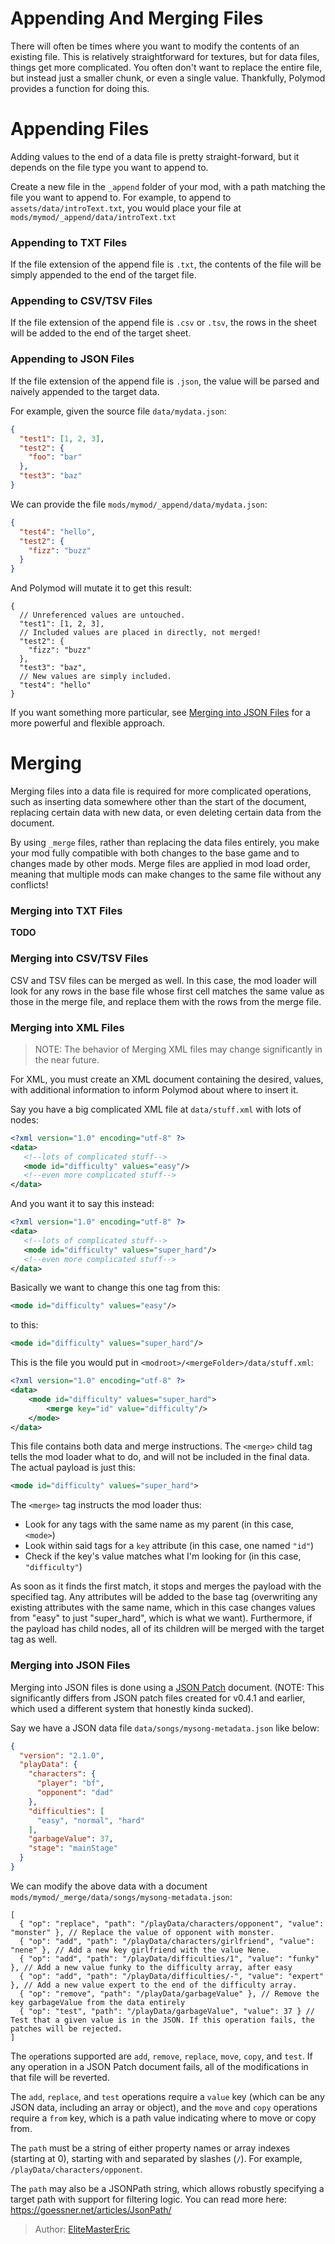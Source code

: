 [tags]: / "beginner,introduction,json"

# Appending And Merging Files

There will often be times where you want to modify the contents of an existing file. This is relatively straightforward for textures, but for data files, things get more complicated. You often don't want to replace the entire file, but instead just a smaller chunk, or even a single value. Thankfully, Polymod provides a function for doing this.

# Appending Files

Adding values to the end of a data file is pretty straight-forward, but it depends on the file type you want to append to.

Create a new file in the `_append` folder of your mod, with a path matching the file you want to append to. For example, to append to `assets/data/introText.txt`, you would place your file at `mods/mymod/_append/data/introText.txt`

### Appending to TXT Files

If the file extension of the append file is `.txt`, the contents of the file will be simply appended to the end of the target file.

### Appending to CSV/TSV Files

If the file extension of the append file is `.csv` or `.tsv`, the rows in the sheet will be added to the end of the target sheet.

### Appending to JSON Files

If the file extension of the append file is `.json`, the value will be parsed and naively appended to the target data.

For example, given the source file `data/mydata.json`:

```json
{
  "test1": [1, 2, 3],
  "test2": {
    "foo": "bar"
  },
  "test3": "baz"
}
```

We can provide the file `mods/mymod/_append/data/mydata.json`:

```json
{
  "test4": "hello",
  "test2": {
    "fizz": "buzz"
  }
}
```

And Polymod will mutate it to get this result:

```jsonc
{
  // Unreferenced values are untouched.
  "test1": [1, 2, 3],
  // Included values are placed in directly, not merged!
  "test2": {
    "fizz": "buzz"
  },
  "test3": "baz",
  // New values are simply included.
  "test4": "hello"
}
```

If you want something more particular, see [Merging into JSON Files](#merging-into-json-files) for a more powerful and flexible approach.

# Merging

Merging files into a data file is required for more complicated operations, such as inserting data somewhere other than the start of the document, replacing certain data with new data, or even deleting certain data from the document.

By using `_merge` files, rather than replacing the data files entirely, you make your mod fully compatible with both changes to the base game and to changes made by other mods. Merge files are applied in mod load order, meaning that multiple mods can make changes to the same file without any conflicts!

### Merging into TXT Files
**TODO**

### Merging into CSV/TSV Files

CSV and TSV files can be merged as well. In this case, the mod loader will look for any rows in the base file whose first cell matches the same value as those in the merge file, and replace them with the rows from the merge file.

### Merging into XML Files

> NOTE: The behavior of Merging XML files may change significantly in the near future.

For XML, you must create an XML document containing the desired, values, with additional information to inform Polymod about where to insert it.

Say you have a big complicated XML file at `data/stuff.xml` with lots of nodes:

```xml
<?xml version="1.0" encoding="utf-8" ?>
<data>
   <!--lots of complicated stuff-->
   <mode id="difficulty" values="easy"/>
   <!--even more complicated stuff-->
</data>
```

And you want it to say this instead:

```xml
<?xml version="1.0" encoding="utf-8" ?>
<data>
   <!--lots of complicated stuff-->
   <mode id="difficulty" values="super_hard"/>
   <!--even more complicated stuff-->
</data>
```

Basically we want to change this one tag from this:

```xml
<mode id="difficulty" values="easy"/>
```

to this:
```xml
<mode id="difficulty" values="super_hard"/>
```

This is the file you would put in `<modroot>/<mergeFolder>/data/stuff.xml`:
```xml
<?xml version="1.0" encoding="utf-8" ?>
<data>
    <mode id="difficulty" values="super_hard">
        <merge key="id" value="difficulty"/>
    </mode>
</data>
```

This file contains both data and merge instructions. The `<merge>` child tag tells the mod loader what to do, and will not be included in the final data. The actual payload is just this:

```xml
<mode id="difficulty" values="super_hard">
```

The `<merge>` tag instructs the mod loader thus:

* Look for any tags with the same name as my parent (in this case, `<mode>`)
* Look within said tags for a `key` attribute (in this case, one named `"id"`)
* Check if the key's value matches what I'm looking for (in this case, `"difficulty"`)

As soon as it finds the first match, it stops and merges the payload with the specified tag. Any attributes will be added to the base tag (overwriting any existing attributes with the same name, which in this case changes values from "easy" to just "super_hard", which is what we want). Furthermore, if the payload has child nodes, all of its children will be merged with the target tag as well.

### Merging into JSON Files

Merging into JSON files is done using a [JSON Patch](https://jsonpatch.com/) document. (NOTE: This significantly differs from JSON patch files created for v0.4.1 and earlier, which used a different system that honestly kinda sucked).

Say we have a JSON data file `data/songs/mysong-metadata.json` like below:

```json
{
  "version": "2.1.0",
  "playData": {
    "characters": {
      "player": "bf",
      "opponent": "dad"
    },
    "difficulties": [
      "easy", "normal", "hard"
    ],
    "garbageValue": 37,
    "stage": "mainStage"
  }
}
```

We can modify the above data with a document `mods/mymod/_merge/data/songs/mysong-metadata.json`:

```jsonc
[
  { "op": "replace", "path": "/playData/characters/opponent", "value": "monster" }, // Replace the value of opponent with monster.
  { "op": "add", "path": "/playData/characters/girlfriend", "value": "nene" }, // Add a new key girlfriend with the value Nene.
  { "op": "add", "path": "/playData/difficulties/1", "value": "funky" }, // Add a new value funky to the difficulty array, after easy
  { "op": "add", "path": "/playData/difficulties/-", "value": "expert" }, // Add a new value expert to the end of the difficulty array.
  { "op": "remove", "path": "/playData/garbageValue" }, // Remove the key garbageValue from the data entirely
  { "op": "test", "path": "/playData/garbageValue", "value": 37 } // Test that a given value is in the JSON. If this operation fails, the patches will be rejected.
]
```

The `op`erations supported are `add`, `remove`, `replace`, `move`, `copy`, and `test`. If any operation in a JSON Patch document fails, all of the modifications in that file will be reverted.

The `add`, `replace`, and `test` operations require a `value` key (which can be any JSON data, including an array or object), and the `move` and `copy` operations require a `from` key, which is a path value indicating where to move or copy from.

The `path` must be a string of either property names or array indexes (starting at 0), starting with and separated by slashes (`/`). For example, `/playData/characters/opponent`.

The `path` may also be a JSONPath string, which allows robustly specifying a target path with support for filtering logic. You can read more here: https://goessner.net/articles/JsonPath/

> Author: [EliteMasterEric](https://github.com/EliteMasterEric)